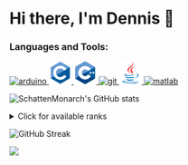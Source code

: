 # Hi there, I'm Dennis :wave:

<h3 align="left">Languages and Tools:</h3>
<p align="left"><a href="https://www.arduino.cc/" target="_blank" rel="noreferrer"> <img src="https://cdn.worldvectorlogo.com/logos/arduino-1.svg" alt="arduino" width="40" height="40"/> </a> <a href="https://www.cprogramming.com/" target="_blank" rel="noreferrer"> <img src="https://raw.githubusercontent.com/devicons/devicon/master/icons/c/c-original.svg" alt="c" width="40" height="40"/> </a> <a href="https://www.w3schools.com/cpp/" target="_blank" rel="noreferrer"> <img src="https://raw.githubusercontent.com/devicons/devicon/master/icons/cplusplus/cplusplus-original.svg" alt="cplusplus" width="40" height="40"/> </a> <a href="https://git-scm.com/" target="_blank" rel="noreferrer"> <img src="https://www.vectorlogo.zone/logos/git-scm/git-scm-icon.svg" alt="git" width="40" height="40"/> </a> <a href="https://www.java.com" target="_blank" rel="noreferrer"> <img src="https://raw.githubusercontent.com/devicons/devicon/master/icons/java/java-original.svg" alt="java" width="40" height="40"/> </a> <a href="https://www.mathworks.com/" target="_blank" rel="noreferrer"> <img src="https://upload.wikimedia.org/wikipedia/commons/2/21/Matlab_Logo.png" alt="matlab" width="40" height="40"/> </a> </p>

![SchattenMonarch's GitHub stats](https://github-readme-stats.vercel.app/api?username=SchattenMonarch&count_private=true&show_icons=true&theme=highcontrast&include_all_commits=true)

<details>
  <summary>Click for available ranks</summary>
"Note: Available ranks are S (top 1%), A+ (12.5%), A (25%), A- (37.5%), B+ (50%), B (62.5%), B- (75%), C+ (87.5%) and C (everyone). The values are calculated by using the <a href="https://en.wikipedia.org/wiki/Cumulative_distribution_function">cumulative distribution function</a> using commits, contributions, issues, stars, pull requests, followers, and owned repositories. The implementation can be investigated at <a href="https://github.com/anuraghazra/github-readme-stats/blob/master/src/calculateRank.js">src/calculateRank.js</a>." (<a href="https://github.com/anuraghazra/github-readme-stats">source</a>)
</details>

![GitHub Streak](https://github-readme-streak-stats.herokuapp.com/?user=SchattenMonarch&theme=highcontrast)

![](https://komarev.com/ghpvc/?username=SchattenMonarch&style=for-the-badge	)
